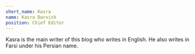 ```yaml
---
short_name: Kasra
name: Kasra Darvish
position: Chief Editor
---
```

Kasra is the main writer of this blog who writes in English. He also writes in Farsi under his Persian name.